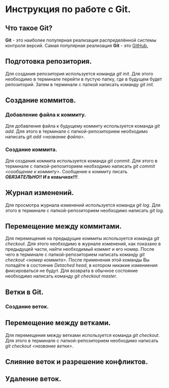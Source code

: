 # Инструкция по работе с Git.

## Что такое Git?

**Git** - это наиболее популярная реализация распределённой системы контроля версий. Самая популярная реализация **Git** - это [GitHub.](https://github.com/)

## Подготовка репозитория.
Для создания репозитория используется команда *git init*. Для этого необходимо в терминале перейти в пустую папку, где в будущем будет репозиторий. Затем в терминале с папкой написать команду *git init*. 

## Создание коммитов.

### Добавление файла к коммиту.
Для добавления файла к будущему коммиту используется команда *git add*. Для этого в терминале с папкой-репозиторием необходимо написать *git add <название файла>*.

### Создание коммита.
Для создания коммита используется команда *git commit*. Для этого в терминале с папкой-репозиторием необходимо написать *git commit <сообщение к коммиту>*. Сообщение к коммиту писать ***ОБЯЗАТЕЛЬНО!! И в ковычках!!!***. 

## Журнал изменений.
Для просмотра журнала изменений используется команда *git log*. Для этого в терминале с папкой-репозиторием необходимо написать *git log*.

## Перемещение между коммитами.
Для перемещения на предыдущие коммиты используется команда *git checkout*. Для этого необходимо в журнале изменений, как показано в предыдущей части, найти необходимый коммит и его номер. После чего в терминале с папкой-репозиторием написать команду *git checkout <номер коммита>*.
После применения этой команды Вы попадёте в состояние *Detached head*, в котором никакие измениения фиксироваться не будут. Для возврата в обычное состояние необходимо написать команду *git checkout master*.

## Ветки в Git.

### Создание веток.

## Перемещение между ветками.
Для перемещения между ветками используется команда *git checkout*. Для этого в терминале с папкой-репозиторием необходимо написать *git checkout <название ветки>*.

## Слияние веток и разрешение конфликтов.

## Удаление веток.